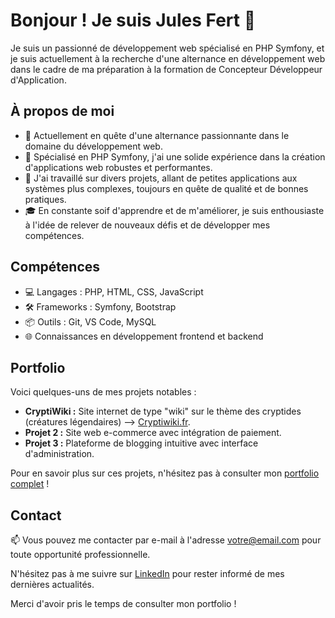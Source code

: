 # Bonjour ! Je suis Jules Fert 👋

Je suis un passionné de développement web spécialisé en PHP Symfony, et je suis actuellement à la recherche d'une alternance en développement web dans le cadre de ma préparation à la formation de Concepteur Développeur d'Application.

## À propos de moi

- 🔭 Actuellement en quête d'une alternance passionnante dans le domaine du développement web.
- 🌱 Spécialisé en PHP Symfony, j'ai une solide expérience dans la création d'applications web robustes et performantes.
- 💼 J'ai travaillé sur divers projets, allant de petites applications aux systèmes plus complexes, toujours en quête de qualité et de bonnes pratiques.
- 🎓 En constante soif d'apprendre et de m'améliorer, je suis enthousiaste à l'idée de relever de nouveaux défis et de développer mes compétences.

## Compétences

- 💻 Langages : PHP, HTML, CSS, JavaScript
- 🛠️ Frameworks : Symfony, Bootstrap
- 📦 Outils : Git, VS Code, MySQL
- 🌐 Connaissances en développement frontend et backend

## Portfolio

Voici quelques-uns de mes projets notables :

- **CryptiWiki :** Site internet de type "wiki" sur le thème des cryptides (créatures légendaires) --> [Cryptiwiki.fr](Cryptiwiki.fr "titre de lien optionnel").
- **Projet 2 :** Site web e-commerce avec intégration de paiement.
- **Projet 3 :** Plateforme de blogging intuitive avec interface d'administration.

Pour en savoir plus sur ces projets, n'hésitez pas à consulter mon [portfolio complet](lien-vers-votre-portfolio) !

## Contact

📫 Vous pouvez me contacter par e-mail à l'adresse [votre@email.com](mailto:votre@email.com) pour toute opportunité professionnelle.

N'hésitez pas à me suivre sur [LinkedIn](lien-vers-votre-LinkedIn) pour rester informé de mes dernières actualités.

Merci d'avoir pris le temps de consulter mon portfolio !
